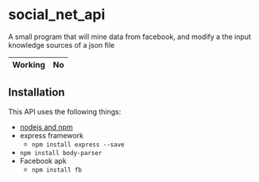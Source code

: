 # social_net_api
A small program that will mine data from facebook, and modify a the input knowledge sources of a json file

Working   | No |
--------- | ------

## Installation
This API uses the following things:
* [nodejs and npm](https://nodejs.org/en/)
* express framework
  * `npm install express --save`
* `npm install body-parser`
* Facebook apk
  * `npm install fb`
